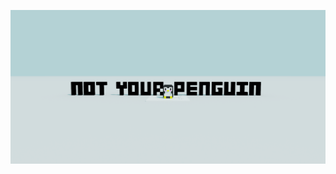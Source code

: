 ![Npt Your Penguin](https://raw.githubusercontent.com/notyourpenguin/github.io/master/not%20your%20penguin%20Banner.png "Not Your Penguin")
